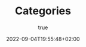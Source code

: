 ---
title: Categories
description: All general topics on this site
subtitle: true
date: 2022-09-04T19:55:48+02:00
resources:
  - src: v2osk-c9OfrVeD_tQ-unsplash.jpg
    name: featured
    params:
      alt: Some open bags, each filled with a different kind of beans or lentils etc.
---
